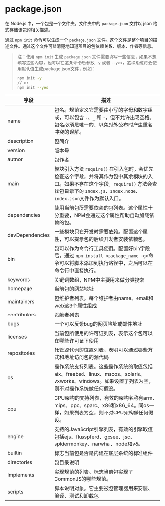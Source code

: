 <!--
 * @Github       : https://github.com/superzhc/BigData-A-Question
 * @Author       : SUPERZHC
 * @CreateDate   : 2021-01-28 16:38:47
 * @LastEditTime : 2021-01-29 16:54:59
 * @Copyright 2021 SUPERZHC
-->
# package.json

在 Node.js 中，一个包是一个文件夹，文件夹中的 `package.json` 文件以 json 格式存储该包的相关描述。

通过 `npm init` 命令可以生成一个 `package.json` 文件。这个文件是整个项目的描述文件。通过这个文件可以清楚地知道项目的包依赖关系、版本、作者等信息。

> 注：使用 `npm init` 生成 `package.json` 文件需要填写一些信息，如果不想填写这些内容，也可以在这条命令后参数 `-y` 或者 `--yes`，这样系统将会使用默认值生成package.json文件，例如：
> ```bash
> npm init -y
> // or
> npm init --yes
> ```

| 字段            | 描述                                                                                                                                                                                                 |
| --------------- | ---------------------------------------------------------------------------------------------------------------------------------------------------------------------------------------------------- |
| name            | 包名。规范定义它需要由小写的字母和数字组成，可以包含 `.`、`_` 和 `-`，但不允许出现空格。包名必须是唯一的，以免对外公布时产生重名冲突的误解。                                                         |
| description     | 包简介                                                                                                                                                                                               |
| version         | 版本号                                                                                                                                                                                               |
| author          | 包作者                                                                                                                                                                                               |
| main            | 模块引入方法 `require()` 在引入包时，会优先检查这个字段，并将其作为包中其余模块的入口。如果不存在这个字段，`require()` 方法会查找包目录下的 `index.js`、`index.node`、`index.json`文件作为默认入口。 |
| dependencies    | 使用当前包所需要依赖的包列表。这个属性十分重要，NPM会通过这个属性帮助自动加载依赖的包。                                                                                                              |
| devDependencies | 一些模块只在开发时需要依赖。配置这个属性，可以提示包的后续开发者安装依赖包。                                                                                                                         |
| bin             | 包可以作为命令行工具使用。配置好bin字段后，通过 `npm install <package_name -g>`命令可以将脚本添加到执行路径中，之后可以在命令行中直接执行。                                                          |
| keywords        | 关键词数组，NPM中主要用来做分类搜索                                                                                                                                                                  |
| homepage        | 当前包的网站地址                                                                                                                                                                                     |
| maintainers     | 包维护者列表。每个维护者由name、email和web这3个属性组成                                                                                                                                              |
| contributors    | 贡献者列表                                                                                                                                                                                           |
| bugs            | 一个可以反馈bug的网页地址或邮件地址                                                                                                                                                                  |
| licenses        | 当前包所使用的许可证列表，表示这个包可以在哪些许可证下使用                                                                                                                                           |
| repositories    | 托管源代码的位置列表，表明可以通过哪些方式和地址访问包的源代码                                                                                                                                       |
| os              | 操作系统支持列表。这些操作系统的取值包括aix、freebsd、linux、macos、solaris、vxworks、windows。如果设置了列表为空，则不对操作系统做任何假设。                                                        |
| cpu             | CPU架构的支持列表，有效的架构名称有arm、mips、ppc、sparc、x86和x86_64。同os一样，如果列表为空，则不对CPU架构做任何假设。                                                                             |
| engine          | 支持的JavaScript引擎列表，有效的引擎取值包括ejs、flusspferd、gpsee、jsc、spidermonkey、narwhal、node和v8。                                                                                           |
| builtin         | 标志当前包是否是内建在底层系统的标准组件                                                                                                                                                             |
| directories     | 包目录说明                                                                                                                                                                                           |
| implements      | 实现规范的列表。标志当前包实现了CommonJS的哪些规范。                                                                                                                                                 |
| scripts         | 脚本说明对象。它主要被包管理器用来安装、编译、测试和卸载包                                                                                                                                           |

